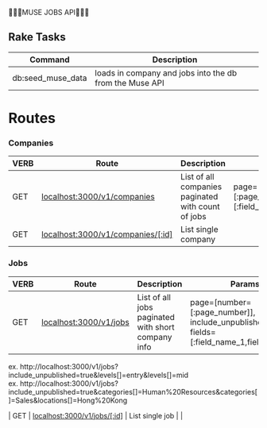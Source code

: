 :briefcase::briefcase::briefcase:MUSE JOBS API:briefcase::briefcase::briefcase:


## Rake Tasks

| Command  | Description |
| ------------- | ------------- |
| db:seed_muse_data  | loads in company and jobs into the db from the Muse API |


# Routes

### Companies

| VERB  | Route | Description | Params |
| ------------- | ------------- | ------------- | ------------- |
| GET  |  [localhost:3000/v1/companies](http://localhost:3000/v1/companies)  | List of all companies paginated with count of jobs | page=[number=[:page_number]], fields=[:field_name_1,field_name_2] |    
| GET  |  [localhost:3000/v1/companies/[:id]](http://localhost:3000/v1/companies/1)  | List single company |  |            

### Jobs

| VERB  | Route | Description | Params |
| ------------- | ------------- | ------------- | ------------- |
| GET  |  [localhost:3000/v1/jobs](http://localhost:3000/v1/jobs)  | List of all jobs paginated with short company info | page=[number=[:page_number]], include_unpublished=true, fields=[:field_name_1,field_name_2] |         
ex. http://localhost:3000/v1/jobs?include_unpublished=true&levels[]=entry&levels[]=mid  
ex. http://localhost:3000/v1/jobs?include_unpublished=true&categories[]=Human%20Resources&categories[]=Sales&locations[]=Hong%20Kong

| GET  |  [localhost:3000/v1/jobs/[:id]](http://localhost:3000/v1/jobs/1)  | List single job |  |            
